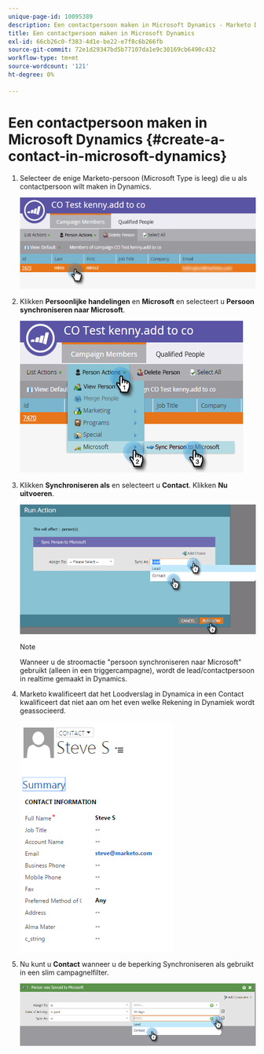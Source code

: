```yaml
---
unique-page-id: 10095389
description: Een contactpersoon maken in Microsoft Dynamics - Marketo Docs - Productdocumentatie
title: Een contactpersoon maken in Microsoft Dynamics
exl-id: 66cb26c0-f383-4d1e-be22-e7f8c6b266fb
source-git-commit: 72e1d29347bd5b77107da1e9c30169cb6490c432
workflow-type: tm+mt
source-wordcount: '121'
ht-degree: 0%

---
```


# Een contactpersoon maken in Microsoft Dynamics {#create-a-contact-in-microsoft-dynamics}

1. Selecteer de enige Marketo-persoon (Microsoft Type is leeg) die u als contactpersoon wilt maken in Dynamics.

   ![](assets/one.png)

1. Klikken **Persoonlijke handelingen** en **Microsoft** en selecteert u **Persoon synchroniseren naar Microsoft**.

   ![](assets/two.png)

1. Klikken **Synchroniseren als** en selecteert u **Contact**. Klikken **Nu uitvoeren**.

   ![](assets/three.png)

   >[!NOTE]
   >
   >Wanneer u de stroomactie &quot;persoon synchroniseren naar Microsoft&quot; gebruikt (alleen in een triggercampagne), wordt de lead/contactpersoon in realtime gemaakt in Dynamics.

1. Marketo kwalificeert dat het Loodverslag in Dynamica in een Contact kwalificeert dat niet aan om het even welke Rekening in Dynamiek wordt geassocieerd.

   ![](assets/image2015-10-23-9-3a43-3a33.png)

1. Nu kunt u **Contact** wanneer u de beperking Synchroniseren als gebruikt in een slim campagnelfilter.

   ![](assets/five.png)
